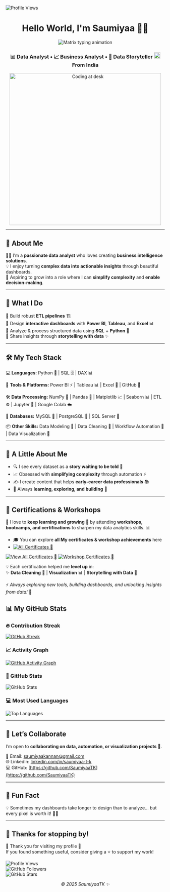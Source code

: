 <!-- Profile views top-right --> <p align="right">
<img src="https://komarev.com/ghpvc/?username=SaumiyaaTK&label=Profile%20views&color=0e75b6&style=flat" alt="Profile Views" /></p>

<!-- Header -->
<h1 align="center"> Hello World, I'm Saumiyaa 👩‍💻</h1>
<!-- Matrix-style animated intro --> 

<p align="center"> 
<img src="https://readme-typing-svg.demolab.com?font=Fira+Code&weight=500&size=20&pause=1000&color=39FF14&center=true&vCenter=true&width=420&lines=Simplifying+Complexity;Turning+raw+data+into+insights+%F0%9F%92%BB" alt="Matrix typing animation" /> </p>

<!-- Subtitle with India flag -->
<h3 align="center">
  📊 Data Analyst • 📈 Business Analyst • 📖 Data Storyteller  
  <img src="https://flagcdn.com/w40/in.png" width="20" alt="India Flag"> From India
</h3>
  
<!-- Workspace image -->
<p align="center">
  <img src="https://i.pinimg.com/originals/f9/13/57/f9135788c6aeeec438abb986f283936c.gif" alt="Coding at desk" width="480"/>
</p>

---

## 🧠 About Me  

🙋‍♀️ I’m a **passionate data analyst** who loves creating **business intelligence solutions**.  
💡 I enjoy turning **complex data into actionable insights** through beautiful dashboards.  
🚀 Aspiring to grow into a role where I can **simplify complexity** and **enable decision-making**.  

---

## 💼 What I Do  

🔹 Build robust **ETL pipelines** 🏗️  
🔹 Design **interactive dashboards** with **Power BI**, **Tableau**, and **Excel** 📊  
🔹 Analyze & process structured data using **SQL** + **Python** 🧠  
🔹 Share insights through **storytelling with data** ✨  

---

## 🛠️ My Tech Stack  

💻 **Languages:** 
Python 🐍 | SQL 🗄️ | DAX 📊  

🧰 **Tools & Platforms:** 
Power BI ⚡ | Tableau 📊 | Excel 📑 | GitHub 🐙  

🛠️ **Data Processing:** 
NumPy 🔢 | Pandas 🐼 | Matplotlib 📈 | Seaborn 📊 | ETL ⚙️ | Jupyter 📓 | Google Colab ☁️  

📂 **Databases:** 
MySQL 🐬 | PostgreSQL 🐘 | SQL Server 🏦  

📦 **Other Skills:** 
Data Modeling 🧩 | Data Cleaning 🧹 | Workflow Automation 🤖 | Data Visualization 🎨  

---

## 🌟 A Little About Me  

- 🔍 I see every dataset as a **story waiting to be told** 📖  
- 📈 Obsessed with **simplifying complexity** through automation ⚡  
- ✍️ I create content that helps **early-career data professionals** 📚  
- 🧩 Always **learning, exploring, and building** 🚀  

---

## 🏅 Certifications & Workshops  

📜 I love to **keep learning and growing** 🚀 by attending **workshops, bootcamps, and certifications** to sharpen my data analytics skills. 📊 

- 🎓 You can explore **all My certificates & workshop achievements** here
- [![All Certificates 🌟](https://img.shields.io/badge/All%20Certificates-%F0%9F%8C%9F-purple?style=for-the-badge&logo=read-the-docs)](./Certifications/)

[![View All Certificates 📜](https://img.shields.io/badge/View%20All%20Certificates-%F0%9F%93%9C-blue?style=for-the-badge)](Certifications/)
[![Workshop Certificates 📜](https://img.shields.io/badge/View%20All%20Certificates-%F0%9F%93%9C-blue?style=for-the-badge)](Workshops/)

💡 Each certification helped me **level up** in:  
✨ **Data Cleaning** 🧹 | **Visualization** 📊 | **Storytelling with Data** 📖  

⚡ _Always exploring new tools, building dashboards, and unlocking insights from data!_ 🔑  


## 📊 My GitHub Stats  

### 🔥 Contribution Streak  
[![GitHub Streak](https://github-readme-streak-stats.herokuapp.com/?user=SaumiyaaTK&theme=tokyonight&hide_border=true)](https://git.io/streak-stats)  

### 📈 Activity Graph  
[![GitHub Activity Graph](https://github-readme-activity-graph.vercel.app/graph?username=SaumiyaaTK&theme=react-dark&hide_border=true)](https://github.com/ashutosh00710/github-readme-activity-graph)  

### 🚀 GitHub Stats  
![GitHub Stats](https://github-readme-stats.vercel.app/api?username=SaumiyaaTK&show_icons=true&theme=radical)  

### 💻 Most Used Languages  
![Top Languages](https://github-readme-stats.vercel.app/api/top-langs/?username=SaumiyaaTK&layout=compact&theme=radical)  

---

## 🤝 Let’s Collaborate  

I’m open to **collaborating on data, automation, or visualization projects** 🤝.  

📩 Email: [saumiyaakannan@gmail.com](mailto:saumiyaakannan@gmail.com)  
🌐 LinkedIn: [linkedin.com/in/saumiyaa-t-k](https://linkedin.com/in/saumiyaa-t-k)  
💻 GitHub: [https://github.com/SaumiyaaTK](https://github.com/SaumiyaaTK)

---

## 🎯 Fun Fact  

💡 Sometimes my dashboards take longer to design than to analyze… but every pixel is worth it! 🎨😄  

---

## 🚀 Thanks for stopping by!  

🙏 Thank you for visiting my profile 💖  
If you found something useful, consider giving a ⭐ to support my work!  

![Profile Views](https://komarev.com/ghpvc/?username=SaumiyaaTK&color=blue&style=flat-square)  
![GitHub Followers](https://img.shields.io/github/followers/SaumiyaaTK?label=Follow&style=social)  
![GitHub Stars](https://img.shields.io/github/stars/SaumiyaaTK?affiliations=OWNER%2CCOLLABORATOR&style=social)  

<p align="center"><em>© 2025 SaumiyaaTK ✨</em></p>  
